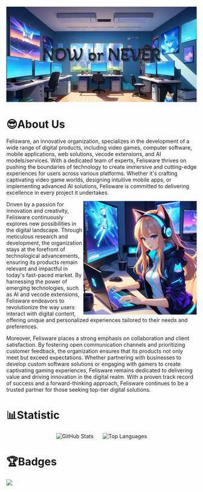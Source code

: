 ![header](assets/header.png)

# 😎About Us

Felisware, an innovative organization, specializes in the development of a wide range of digital products, including video games, computer software, mobile applications, web solutions, vecode extensions, and AI models/services. With a dedicated team of experts, Felisware thrives on pushing the boundaries of technology to create immersive and cutting-edge experiences for users across various platforms. Whether it's crafting captivating video game worlds, designing intuitive mobile apps, or implementing advanced AI solutions, Felisware is committed to delivering excellence in every project it undertakes.

<img align="right" src="assets/mascot.png"/>

Driven by a passion for innovation and creativity, Felisware continuously explores new possibilities in the digital landscape. Through meticulous research and development, the organization stays at the forefront of technological advancements, ensuring its products remain relevant and impactful in today's fast-paced market. By harnessing the power of emerging technologies, such as AI and vecode extensions, Felisware endeavors to revolutionize the way users interact with digital content, offering unique and personalized experiences tailored to their needs and preferences.

Moreover, Felisware places a strong emphasis on collaboration and client satisfaction. By fostering open communication channels and prioritizing customer feedback, the organization ensures that its products not only meet but exceed expectations. Whether partnering with businesses to develop custom software solutions or engaging with gamers to create captivating gaming experiences, Felisware remains dedicated to delivering value and driving innovation in the digital realm. With a proven track record of success and a forward-thinking approach, Felisware continues to be a trusted partner for those seeking top-tier digital solutions.

# 📊Statistic

<div align="center">
  <img style="margin-right: 10px;" src="https://github-readme-stats-sigma-five.vercel.app/api?username=felisware&show_icons=true&theme=merko" alt="GitHub Stats" />
  <img style="margin-left: 10px;" src="https://github-readme-stats-git-masterrstaa-rickstaa.vercel.app/api/top-langs/?username=felisware&theme=merko" alt="Top Languages" />
</div>

# 🏆Badges

<img src="https://holopin.io/api/user/board?user=felisware">
